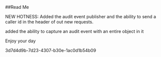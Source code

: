 ﻿##Read Me

NEW HOTNESS: Added the audit event publisher and the ability to send a caller id in the header
of out new requests.

added the ability to capture an audit event with an entire object in it

Enjoy your day

3d7d4d9b-7d23-4307-b30e-1ac0d1b54b09
